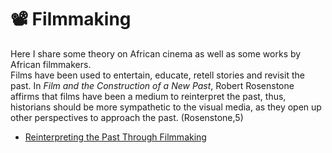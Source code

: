 
# :film_projector: Filmmaking

Here I share some theory on African cinema as well as some works by African filmmakers.  
Films have been used to entertain, educate, retell stories and revisit the past. In *Film and the Construction of a New Past*, 
Robert Rosenstone affirms that films have been 
a medium to reinterpret the past, thus, 
historians should be more sympathetic to the 
visual media, as they open up other perspectives to
 approach the past. (Rosenstone,5)


- [Reinterpreting the Past Through Filmmaking](https://github.com/meyresilva/AfricanFilmmaking/blob/main/Film%20and%20History/Rosenstone.md)
